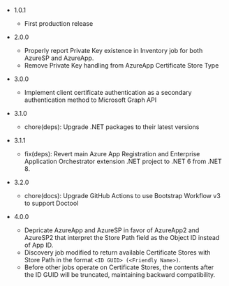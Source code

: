 - 1.0.1
    - First production release

- 2.0.0
    - Properly report Private Key existence in Inventory job for both AzureSP and AzureApp.
    - Remove Private Key handling from AzureApp Certificate Store Type

- 3.0.0
    - Implement client certificate authentication as a secondary authentication method to Microsoft Graph API

- 3.1.0
    - chore(deps): Upgrade .NET packages to their latest versions

- 3.1.1
  - fix(deps): Revert main Azure App Registration and Enterprise Application Orchestrator extension .NET project to .NET 6 from .NET 8.

- 3.2.0
  - chore(docs): Upgrade GitHub Actions to use Bootstrap Workflow v3 to support Doctool

- 4.0.0
  - Depricate AzureApp and AzureSP in favor of AzureApp2 and AzureSP2 that interpret the Store Path field as the Object ID instead of App ID.
  - Discovery job modified to return available Certificate Stores with Store Path in the format `<ID GUID> (<Friendly Name>)`.
  - Before other jobs operate on Certificate Stores, the contents after the ID GUID will be truncated, maintaining backward compatibility.
